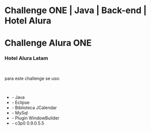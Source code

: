 # Challenge ONE | Java | Back-end | Hotel Alura

<h1>Challenge Alura ONE</h1>
<h3>Hotel Alura Latam</h3>
 </br>
<p>para este challenge se uso: </p>
 </br>
<ul>
     <li>- Java</li>
     <li>- Eclipse</li>
     <li>- Biblioteca JCalendar</li>
     <li>- MySql</li>
     <li>- Plugin WindowBuilder</li>
     <li>- c3p0 0.9.0.5.5 </li>
</ul>






